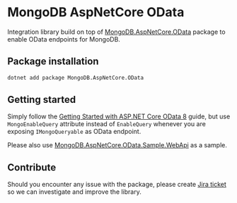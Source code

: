 # MongoDB AspNetCore OData

Integration library build on top of [MongoDB.AspNetCore.OData](https://www.nuget.org/packages/MongoDB.AspNetCore.OData/) package to enable OData endpoints for MongoDB.

## Package installation
```sh
dotnet add package MongoDB.AspNetCore.OData
```

## Getting started
Simply follow the [Getting Started with ASP.NET Core OData 8](https://learn.microsoft.com/en-us/odata/webapi-8/getting-started) guide, but use `MongoEnableQuery` attribute instead of `EnableQuery` whenever you are exposing `IMongoQueryable` as OData endpoint.

Please also use [MongoDB.AspNetCore.OData.Sample.WebApi](https://github.com/mongodb/mongo-aspnetcore-odata/tree/main/tests/MongoDB.AspNetCore.OData.Sample.WebApi) as a sample.

## Contribute
Should you encounter any issue with the package, please create [Jira ticket](https://jira.mongodb.org/projects/ODATA) so we can investigate and improve the library.
